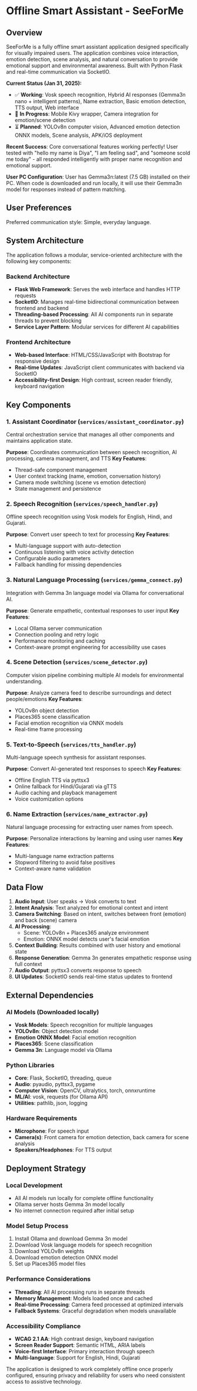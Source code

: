 # Offline Smart Assistant - SeeForMe

## Overview

SeeForMe is a fully offline smart assistant application designed specifically for visually impaired users. The application combines voice interaction, emotion detection, scene analysis, and natural conversation to provide emotional support and environmental awareness. Built with Python Flask and real-time communication via SocketIO.

**Current Status (Jan 31, 2025):**
- ✅ **Working**: Vosk speech recognition, Hybrid AI responses (Gemma3n nano + intelligent patterns), Name extraction, Basic emotion detection, TTS output, Web interface
- 🔄 **In Progress**: Mobile Kivy wrapper, Camera integration for emotion/scene detection
- ⏳ **Planned**: YOLOv8n computer vision, Advanced emotion detection ONNX models, Scene analysis, APK/iOS deployment

**Recent Success**: Core conversational features working perfectly! User tested with "hello my name is Diya", "I am feeling sad", and "someone scold me today" - all responded intelligently with proper name recognition and emotional support.

**User PC Configuration**: User has Gemma3n:latest (7.5 GB) installed on their PC. When code is downloaded and run locally, it will use their Gemma3n model for responses instead of pattern matching.

## User Preferences

Preferred communication style: Simple, everyday language.

## System Architecture

The application follows a modular, service-oriented architecture with the following key components:

### Backend Architecture
- **Flask Web Framework**: Serves the web interface and handles HTTP requests
- **SocketIO**: Manages real-time bidirectional communication between frontend and backend
- **Threading-based Processing**: All AI components run in separate threads to prevent blocking
- **Service Layer Pattern**: Modular services for different AI capabilities

### Frontend Architecture
- **Web-based Interface**: HTML/CSS/JavaScript with Bootstrap for responsive design
- **Real-time Updates**: JavaScript client communicates with backend via SocketIO
- **Accessibility-first Design**: High contrast, screen reader friendly, keyboard navigation

## Key Components

### 1. Assistant Coordinator (`services/assistant_coordinator.py`)
Central orchestration service that manages all other components and maintains application state.

**Purpose**: Coordinates communication between speech recognition, AI processing, camera management, and TTS
**Key Features**:
- Thread-safe component management
- User context tracking (name, emotion, conversation history)
- Camera mode switching (scene vs emotion detection)
- State management and persistence

### 2. Speech Recognition (`services/speech_handler.py`)
Offline speech recognition using Vosk models for English, Hindi, and Gujarati.

**Purpose**: Convert user speech to text for processing
**Key Features**:
- Multi-language support with auto-detection
- Continuous listening with voice activity detection
- Configurable audio parameters
- Fallback handling for missing dependencies

### 3. Natural Language Processing (`services/gemma_connect.py`)
Integration with Gemma 3n language model via Ollama for conversational AI.

**Purpose**: Generate empathetic, contextual responses to user input
**Key Features**:
- Local Ollama server communication
- Connection pooling and retry logic
- Performance monitoring and caching
- Context-aware prompt engineering for accessibility use cases

### 4. Scene Detection (`services/scene_detector.py`)
Computer vision pipeline combining multiple AI models for environmental understanding.

**Purpose**: Analyze camera feed to describe surroundings and detect people/emotions
**Key Features**:
- YOLOv8n object detection
- Places365 scene classification
- Facial emotion recognition via ONNX models
- Real-time frame processing

### 5. Text-to-Speech (`services/tts_handler.py`)
Multi-language speech synthesis for assistant responses.

**Purpose**: Convert AI-generated text responses to speech
**Key Features**:
- Offline English TTS via pyttsx3
- Online fallback for Hindi/Gujarati via gTTS
- Audio caching and playback management
- Voice customization options

### 6. Name Extraction (`services/name_extractor.py`)
Natural language processing for extracting user names from speech.

**Purpose**: Personalize interactions by learning and using user names
**Key Features**:
- Multi-language name extraction patterns
- Stopword filtering to avoid false positives
- Context-aware name validation

## Data Flow

1. **Audio Input**: User speaks → Vosk converts to text
2. **Intent Analysis**: Text analyzed for emotional context and intent
3. **Camera Switching**: Based on intent, switches between front (emotion) and back (scene) camera
4. **AI Processing**: 
   - Scene: YOLOv8n + Places365 analyze environment
   - Emotion: ONNX model detects user's facial emotion
5. **Context Building**: Results combined with user history and emotional state
6. **Response Generation**: Gemma 3n generates empathetic response using full context
7. **Audio Output**: pyttsx3 converts response to speech
8. **UI Updates**: SocketIO sends real-time status updates to frontend

## External Dependencies

### AI Models (Downloaded locally)
- **Vosk Models**: Speech recognition for multiple languages
- **YOLOv8n**: Object detection model
- **Emotion ONNX Model**: Facial emotion recognition
- **Places365**: Scene classification
- **Gemma 3n**: Language model via Ollama

### Python Libraries
- **Core**: Flask, SocketIO, threading, queue
- **Audio**: pyaudio, pyttsx3, pygame
- **Computer Vision**: OpenCV, ultralytics, torch, onnxruntime
- **ML/AI**: vosk, requests (for Ollama API)
- **Utilities**: pathlib, json, logging

### Hardware Requirements
- **Microphone**: For speech input
- **Camera(s)**: Front camera for emotion detection, back camera for scene analysis
- **Speakers/Headphones**: For TTS output

## Deployment Strategy

### Local Development
- All AI models run locally for complete offline functionality
- Ollama server hosts Gemma 3n model locally
- No internet connection required after initial setup

### Model Setup Process
1. Install Ollama and download Gemma 3n model
2. Download Vosk language models for speech recognition
3. Download YOLOv8n weights
4. Download emotion detection ONNX model
5. Set up Places365 model files

### Performance Considerations
- **Threading**: All AI processing runs in separate threads
- **Memory Management**: Models loaded once and cached
- **Real-time Processing**: Camera feed processed at optimized intervals
- **Fallback Systems**: Graceful degradation when models unavailable

### Accessibility Compliance
- **WCAG 2.1 AA**: High contrast design, keyboard navigation
- **Screen Reader Support**: Semantic HTML, ARIA labels
- **Voice-first Interface**: Primary interaction through speech
- **Multi-language**: Support for English, Hindi, Gujarati

The application is designed to work completely offline once properly configured, ensuring privacy and reliability for users who need consistent access to assistive technology.